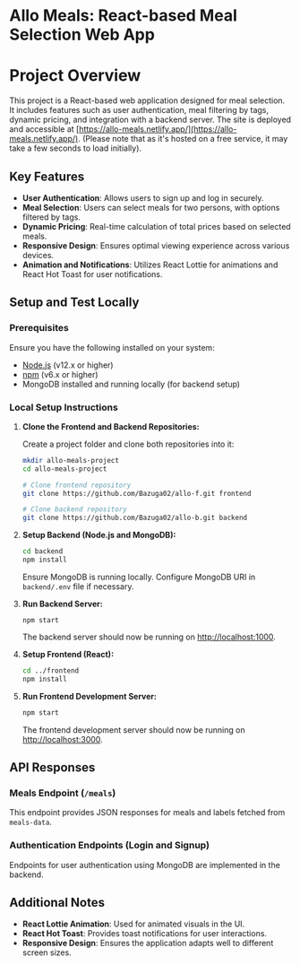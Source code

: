 
# Allo Meals: React-based Meal Selection Web App
# Project Overview

This project is a React-based web application designed for meal selection. It includes features such as user authentication, meal filtering by tags, dynamic pricing, and integration with a backend server. The site is deployed and accessible at [https://allo-meals.netlify.app/](https://allo-meals.netlify.app/). (Please note that as it's hosted on a free service, it may take a few seconds to load initially).

## Key Features

- **User Authentication**: Allows users to sign up and log in securely.
- **Meal Selection**: Users can select meals for two persons, with options filtered by tags.
- **Dynamic Pricing**: Real-time calculation of total prices based on selected meals.
- **Responsive Design**: Ensures optimal viewing experience across various devices.
- **Animation and Notifications**: Utilizes React Lottie for animations and React Hot Toast for user notifications.

## Setup and Test Locally

### Prerequisites

Ensure you have the following installed on your system:
- [Node.js](https://nodejs.org/) (v12.x or higher)
- [npm](https://www.npmjs.com/) (v6.x or higher)
- MongoDB installed and running locally (for backend setup)

### Local Setup Instructions

1. **Clone the Frontend and Backend Repositories:**

   Create a project folder and clone both repositories into it:

   ```bash
   mkdir allo-meals-project
   cd allo-meals-project

   # Clone frontend repository
   git clone https://github.com/Bazuga02/allo-f.git frontend

   # Clone backend repository
   git clone https://github.com/Bazuga02/allo-b.git backend
   ```

2. **Setup Backend (Node.js and MongoDB):**

   ```bash
   cd backend
   npm install
   ```

   Ensure MongoDB is running locally. Configure MongoDB URI in `backend/.env` file if necessary.

3. **Run Backend Server:**

   ```
   npm start
   ```

   The backend server should now be running on [http://localhost:1000](http://localhost:1000).

4. **Setup Frontend (React):**

   ```bash
   cd ../frontend
   npm install
   ```

5. **Run Frontend Development Server:**

   ```bash
   npm start
   ```

   The frontend development server should now be running on [http://localhost:3000](http://localhost:3000).

## API Responses

### Meals Endpoint (`/meals`)
This endpoint provides JSON responses for meals and labels fetched from `meals-data`.

### Authentication Endpoints (Login and Signup)

Endpoints for user authentication using MongoDB are implemented in the backend.

## Additional Notes

- **React Lottie Animation**: Used for animated visuals in the UI.
- **React Hot Toast**: Provides toast notifications for user interactions.
- **Responsive Design**: Ensures the application adapts well to different screen sizes.
